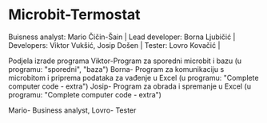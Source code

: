 # Microbit-Termostat
Buisness analyst: Mario Čičin-Šain |
Lead developer: Borna Ljubičić |
Developers: Viktor Vukšić, Josip Došen |
Tester: Lovro Kovačić |


Podjela izrade programa
Viktor-Program za sporedni microbit i bazu (u programu: "sporedni", "baza")
Borna- Program za komunikaciju s microbitom i priprema podataka za vađenje u Excel (u programu: "Complete computer code - extra")
Josip- Program za obrada i spremanje u Excel (u programu: "Complete computer code - extra")

Mario- Business analyst, Lovro- Tester
